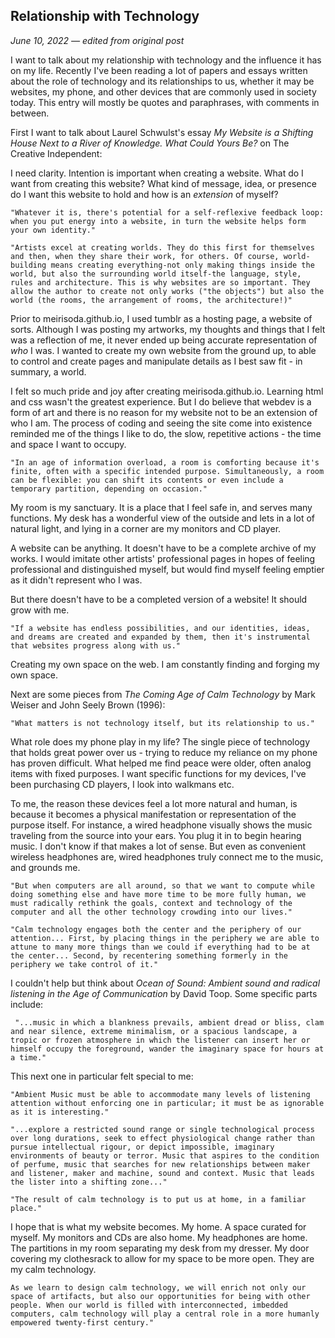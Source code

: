 ## Relationship with Technology
_June 10, 2022 — edited from original post_

I want to talk about my relationship with technology and the influence it has on my life. Recently I've been reading a lot of papers and essays written about the role of technology and its relationships to us, whether it may be websites, my phone, and other devices that are commonly used in society today. This entry will mostly be quotes and paraphrases, with comments in between.

First I want to talk about Laurel Schwulst's essay _My Website is a Shifting House Next to a River of Knowledge. What Could Yours Be?_ on The Creative Independent:

I need clarity. Intention is important when creating a website. What do I want from creating this website? What kind of message, idea, or presence do I want this website to hold and how is an _extension_ of myself?

```
"Whatever it is, there's potential for a self-reflexive feedback loop: when you put energy into a website, in turn the website helps form your own identity."
```
```
"Artists excel at creating worlds. They do this first for themselves and then, when they share their work, for others. Of course, world-building means creating everything-not only making things inside the world, but also the surrounding world itself-the language, style, rules and architecture. This is why websites are so important. They allow the author to create not only works ("the objects") but also the world (the rooms, the arrangement of rooms, the architecture!)" 
```

Prior to meirisoda.github.io, I used tumblr as a hosting page, a website of sorts. Although I was posting my artworks, my thoughts and things that I felt was a reflection of me, it never ended up being accurate representation of *who* I was. I wanted to create my own website from the ground up, to able to control and create pages and manipulate details as I best saw fit - in summary, a world.

I felt so much pride and joy after creating meirisoda.github.io. Learning html and css wasn't the greatest experience. But I do believe that webdev is a form of art and there is no reason for my website not to be an extension of who I am. The process of coding and seeing the site come into existence reminded me of the things I like to do, the slow, repetitive actions - the time and space I want to occupy.

```
"In an age of information overload, a room is comforting because it's finite, often with a specific intended purpose. Simultaneously, a room can be flexible: you can shift its contents or even include a temporary partition, depending on occasion."
```

My room is my sanctuary. It is a place that I feel safe in, and serves many functions. My desk has a wonderful view of the outside and lets in a lot of natural light, and lying in a corner are my monitors and CD player.

A website can be anything. It doesn't have to be a complete archive of my works. I would imitate other artists' professional pages in hopes of feeling professional and distinguished myself, but would find myself feeling emptier as it didn't represent who I was.

But there doesn't have to be a completed version of a website! It should grow with me.

```
"If a website has endless possibilities, and our identities, ideas, and dreams are created and expanded by them, then it's instrumental that websites progress along with us."
```
Creating my own space on the web. I am constantly finding and forging my own space.

Next are some pieces from _The Coming Age of Calm Technology_ by Mark Weiser and John Seely Brown (1996):

```
"What matters is not technology itself, but its relationship to us."
```
What role does my phone play in my life? The single piece of technology that holds great power over us - trying to reduce my reliance on my phone has proven difficult. What helped me find peace were older, often analog items with fixed purposes. I want specific functions for my devices, I've been purchasing CD players, I look into walkmans etc.

To me, the reason these devices feel a lot more natural and human, is because it becomes a physical manifestation or representation of the purpose itself. For instance, a wired headphone visually shows the music traveling from the source into your ears. You plug it in to begin hearing music. I don't know if that makes a lot of sense. But even as convenient wireless headphones are, wired headphones truly connect me to the music, and grounds me.

```
"But when computers are all around, so that we want to compute while doing something else and have more time to be more fully human, we must radically rethink the goals, context and technology of the computer and all the other technology crowding into our lives."
```

```
"Calm technology engages both the center and the periphery of our attention... First, by placing things in the periphery we are able to attune to many more things than we could if everything had to be at the center... Second, by recentering something formerly in the periphery we take control of it."
```

I couldn't help but think about _Ocean of Sound: Ambient sound and radical listening in the Age of Communication_ by David Toop. Some specific parts include:
```
 "...music in which a blankness prevails, ambient dread or bliss, clam and near silence, extreme minimalism, or a spacious landscape, a tropic or frozen atmosphere in which the listener can insert her or himself occupy the foreground, wander the imaginary space for hours at a time."
```
This next one in particular felt special to me:

```
"Ambient Music must be able to accommodate many levels of listening attention without enforcing one in particular; it must be as ignorable as it is interesting."
```
```
"...explore a restricted sound range or single technological process over long durations, seek to effect physiological change rather than pursue intellectual rigour, or depict impossible, imaginary environments of beauty or terror. Music that aspires to the condition of perfume, music that searches for new relationships between maker and listener, maker and machine, sound and context. Music that leads the lister into a shifting zone..."
```
```
"The result of calm technology is to put us at home, in a familiar place."
```

I hope that is what my website becomes. My home. A space curated for myself. My monitors and CDs are also home. My headphones are home. The partitions in my room separating my desk from my dresser. My door covering my clothesrack to allow for my space to be more open. They are my calm technology.
    
```
As we learn to design calm technology, we will enrich not only our space of artifacts, but also our opportunities for being with other people. When our world is filled with interconnected, imbedded computers, calm technology will play a central role in a more humanly empowered twenty-first century."
```


